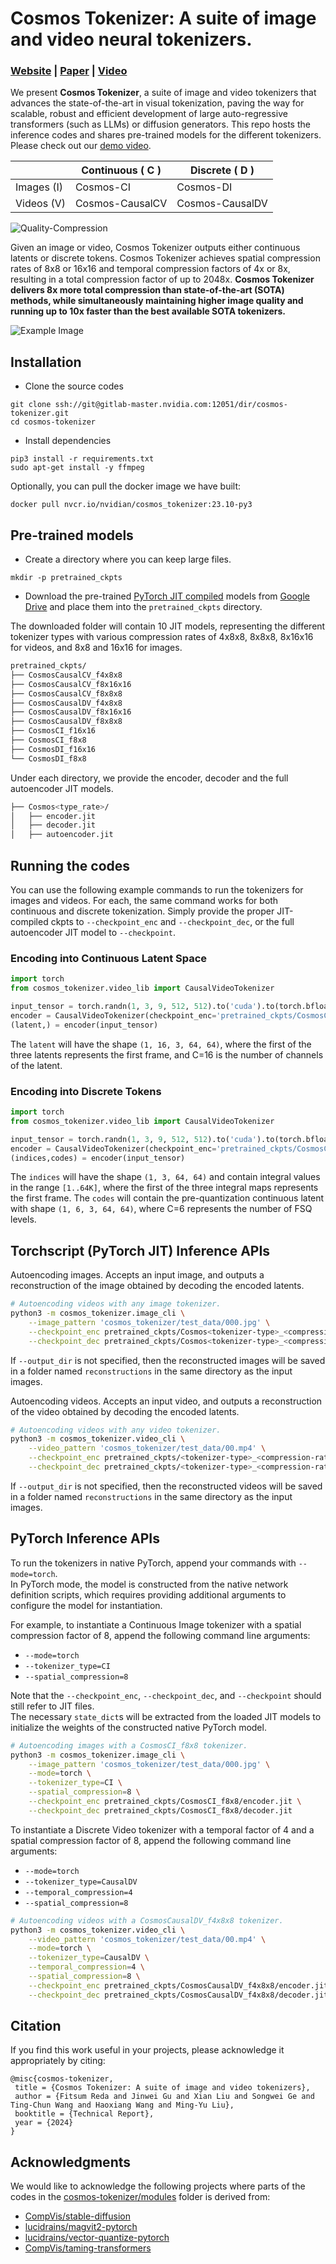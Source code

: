 <!-- # SPDX-FileCopyrightText: Copyright (c) 2024 NVIDIA CORPORATION & AFFILIATES. All rights reserved.
# SPDX-License-Identifier: Apache-2.0
#
# Licensed under the Apache License, Version 2.0 (the "License");
# you may not use this file except in compliance with the License.
# You may obtain a copy of the License at
#
# http://www.apache.org/licenses/LICENSE-2.0
#
# Unless required by applicable law or agreed to in writing, software
# distributed under the License is distributed on an "AS IS" BASIS,
# WITHOUT WARRANTIES OR CONDITIONS OF ANY KIND, either express or implied.
# See the License for the specific language governing permissions and
# limitations under the License. -->
# Cosmos Tokenizer: A suite of image and video neural tokenizers.
### [Website](https://gitlab-master.nvidia.com/dir/cosmos-tokenizer) | [Paper](https://drive.google.com/file/d/1AbtUlyjOSq-VBcozM749MPURL-n8hCVA/view?usp=drive_link) | [Video](https://drive.google.com/file/d/1l67Z4HggxvoZtqHgPZYIfUusA3DMYE3V/view?usp=drive_link) <br>

We present <b>Cosmos Tokenizer</b>, a suite of image and video tokenizers that advances the state-of-the-art in visual tokenization, paving the way for scalable, robust and efficient development of large auto-regressive transformers (such as LLMs) or diffusion generators. This repo hosts the inference codes and shares pre-trained models for the different tokenizers. Please check out our [demo video](https://drive.google.com/file/d/1l67Z4HggxvoZtqHgPZYIfUusA3DMYE3V/view?usp=drive_link).


|                   | Continuous ( C )    | Discrete ( D )      |
| ------------------|---------------------|---------------------|
| Images (I)        | Cosmos-CI            | Cosmos-DI            |
| Videos (V)        | Cosmos-CausalCV      | Cosmos-CausalDV      |


![Quality-Compression](quality-compression.png)

Given an image or video, Cosmos Tokenizer outputs either continuous latents or discrete tokens. Cosmos Tokenizer achieves spatial compression rates of 8x8 or 16x16 and temporal compression factors of 4x or 8x, resulting in a total compression factor of up to 2048x. <b> Cosmos Tokenizer delivers 8x more total compression than state-of-the-art (SOTA) methods, while simultaneously maintaining higher image quality and running up to 10x faster than the best available SOTA tokenizers.</b>

![Example Image](cosmos-tokenizer.png)

## Installation
- Clone the source codes
```
git clone ssh://git@gitlab-master.nvidia.com:12051/dir/cosmos-tokenizer.git
cd cosmos-tokenizer
```
- Install dependencies
```
pip3 install -r requirements.txt
sudo apt-get install -y ffmpeg
```

Optionally, you can pull the docker image we have built:
```
docker pull nvcr.io/nvidian/cosmos_tokenizer:23.10-py3
```

## Pre-trained models
*   Create a directory where you can keep large files.
```
mkdir -p pretrained_ckpts
```
*   Download the pre-trained [PyTorch JIT compiled](https://pytorch.org/docs/stable/jit.html) models from 
    [Google Drive](https://drive.google.com/drive/folders/1Wqj3joFyq8fDtHwLFI3J8qIG-hW7nk1O?usp=drive_link)
    and place them into the `pretrained_ckpts` directory.

The downloaded folder will contain 10 JIT models, representing the different tokenizer types with various compression rates of 4x8x8, 8x8x8, 8x16x16 for videos, and 8x8 and 16x16 for images.

```bash
pretrained_ckpts/
├── CosmosCausalCV_f4x8x8
├── CosmosCausalCV_f8x16x16
├── CosmosCausalCV_f8x8x8
├── CosmosCausalDV_f4x8x8
├── CosmosCausalDV_f8x16x16
├── CosmosCausalDV_f8x8x8
├── CosmosCI_f16x16
├── CosmosCI_f8x8
├── CosmosDI_f16x16
└── CosmosDI_f8x8
```
Under each directory, we provide the encoder, decoder and the full autoencoder JIT models.

```bash 
├── Cosmos<type_rate>/
│   ├── encoder.jit
│   ├── decoder.jit
│   ├── autoencoder.jit
```

## Running the codes
You can use the following example commands to run the tokenizers for images and videos. For each, the same command works for both continuous and discrete tokenization. Simply provide the proper JIT-compiled ckpts to `--checkpoint_enc` and `--checkpoint_dec`, or the full autoencoder JIT model to `--checkpoint`.

### Encoding into Continuous Latent Space

```python
import torch
from cosmos_tokenizer.video_lib import CausalVideoTokenizer

input_tensor = torch.randn(1, 3, 9, 512, 512).to('cuda').to(torch.bfloat16)
encoder = CausalVideoTokenizer(checkpoint_enc='pretrained_ckpts/CosmosCausalCV_f4x8x8/encoder.jit')
(latent,) = encoder(input_tensor)
```
The `latent` will have the shape `(1, 16, 3, 64, 64)`, where the first of the three latents represents the first frame, and C=16 is the number of channels of the latent.

### Encoding into Discrete Tokens
```python
import torch
from cosmos_tokenizer.video_lib import CausalVideoTokenizer

input_tensor = torch.randn(1, 3, 9, 512, 512).to('cuda').to(torch.bfloat16)
encoder = CausalVideoTokenizer(checkpoint_enc='pretrained_ckpts/CosmosCausalDV_f4x8x8/encoder.jit')
(indices,codes) = encoder(input_tensor)
```
The `indices` will have the shape `(1, 3, 64, 64)` and contain integral values in the range `[1..64K]`, where the first of the three integral maps represents the first frame. 
The `codes` will contain the pre-quantization continuous latent with shape `(1, 6, 3, 64, 64)`, where C=6 represents the number of FSQ levels.

## Torchscript (PyTorch JIT) Inference APIs
Autoencoding images. Accepts an input image, and outputs a reconstruction of the image obtained by decoding the encoded latents. 
```bash
# Autoencoding videos with any image tokenizer.
python3 -m cosmos_tokenizer.image_cli \
    --image_pattern 'cosmos_tokenizer/test_data/000.jpg' \
    --checkpoint_enc pretrained_ckpts/Cosmos<tokenizer-type>_<compression-rate>\encoder.jit \
    --checkpoint_dec pretrained_ckpts/Cosmos<tokenizer-type>_<compression-rate>\decoder.jit
```
If `--output_dir` is not specified, then the reconstructed images will be saved in a folder named `reconstructions` in the same directory as the input images.

Autoencoding videos. Accepts an input video, and outputs a reconstruction of the video obtained by decoding the encoded latents.
```bash
# Autoencoding videos with any video tokenizer.
python3 -m cosmos_tokenizer.video_cli \
    --video_pattern 'cosmos_tokenizer/test_data/00.mp4' \
    --checkpoint_enc pretrained_ckpts/<tokenizer-type>_<compression-rate>\encoder.jit \
    --checkpoint_dec pretrained_ckpts/<tokenizer-type>_<compression-rate>\decoder.jit
```
If `--output_dir` is not specified, then the reconstructed videos will be saved in a folder named `reconstructions` in the same directory as the input images.

## PyTorch Inference APIs

To run the tokenizers in native PyTorch, append your commands with `--mode=torch`.  <br />
In PyTorch mode, the model is constructed from the native network definition scripts, which requires providing additional arguments to configure the model for instantiation. 

For example, to instantiate a Continuous Image tokenizer with a spatial compression factor of 8, append the following command line arguments:

- `--mode=torch`
- `--tokenizer_type=CI`
- `--spatial_compression=8`

Note that the `--checkpoint_enc`, `--checkpoint_dec`, and `--checkpoint` should still refer to JIT files. <br />
The necessary `state_dict`s will be extracted from the loaded JIT models to initialize the weights of the constructed native PyTorch model.

```bash
# Autoencoding images with a CosmosCI_f8x8 tokenizer.
python3 -m cosmos_tokenizer.image_cli \
    --image_pattern 'cosmos_tokenizer/test_data/000.jpg' \
    --mode=torch \
    --tokenizer_type=CI \
    --spatial_compression=8 \
    --checkpoint_enc pretrained_ckpts/CosmosCI_f8x8/encoder.jit \
    --checkpoint_dec pretrained_ckpts/CosmosCI_f8x8/decoder.jit
```

To instantiate a Discrete Video tokenizer with a temporal factor of 4 and a spatial compression factor of 8, append the following command line arguments:

- `--mode=torch`
- `--tokenizer_type=CausalDV`
- `--temporal_compression=4`
- `--spatial_compression=8`

```bash
# Autoencoding videos with a CosmosCausalDV_f4x8x8 tokenizer.
python3 -m cosmos_tokenizer.video_cli \
    --video_pattern 'cosmos_tokenizer/test_data/00.mp4' \
    --mode=torch \
    --tokenizer_type=CausalDV \
    --temporal_compression=4 \
    --spatial_compression=8 \
    --checkpoint_enc pretrained_ckpts/CosmosCausalDV_f4x8x8/encoder.jit \
    --checkpoint_dec pretrained_ckpts/CosmosCausalDV_f4x8x8/decoder.jit
```

## Citation

If you find this work useful in your projects, please acknowledge it
appropriately by citing:

```
@misc{cosmos-tokenizer,
 title = {Cosmos Tokenizer: A suite of image and video tokenizers},
 author = {Fitsum Reda and Jinwei Gu and Xian Liu and Songwei Ge and Ting-Chun Wang and Haoxiang Wang and Ming-Yu Liu},
 booktitle = {Technical Report},
 year = {2024}
}
```

## Acknowledgments
We would like to acknowledge the following projects where parts of the codes in the [cosmos-tokenizer/modules](cosmos_tokenizer/modules) folder is derived from:
- [CompVis/stable-diffusion](https://github.com/CompVis/stable-diffusion)
- [lucidrains/magvit2-pytorch](https://github.com/lucidrains/magvit2-pytorch)
- [lucidrains/vector-quantize-pytorch](https://github.com/lucidrains/vector-quantize-pytorch)
- [CompVis/taming-transformers](https://github.com/CompVis/taming-transformers)
